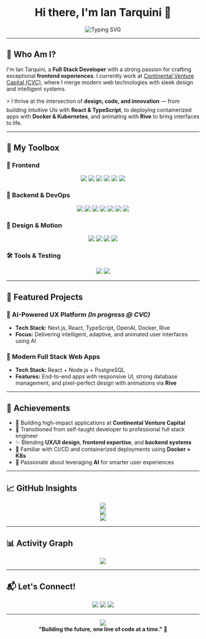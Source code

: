 <h1 align="center">Hi there, I'm Ian Tarquini 👋</h1>

<div align="center">
  <img src="https://readme-typing-svg.herokuapp.com?font=Fira+Code&size=22&duration=3000&pause=1000&color=2E8B57&center=true&vCenter=true&width=700&lines=🚀+Full+Stack+Developer+%7C+Frontend+Specialist;🎯+React+%26+TypeScript+Expert;🎨+UI%2FUX+Designer+%2B+Rive+Animator;🧠+AI-Enthusiast+%7C+Docker+%2B+K8s+Explorer" alt="Typing SVG" />
</div>

---

## 🧠 Who Am I?

I'm Ian Tarquini, a **Full Stack Developer** with a strong passion for crafting exceptional **frontend experiences**. I currently work at [Continental Venture Capital (CVC)](https://www.cvc.com), where I merge modern web technologies with sleek design and intelligent systems.

⚡ I thrive at the intersection of **design, code, and innovation** — from building intuitive UIs with **React & TypeScript**, to deploying containerized apps with **Docker & Kubernetes**, and animating with **Rive** to bring interfaces to life.

---

## 🧰 My Toolbox

### 🚀 Frontend
<div align="center">
  <img src="https://img.shields.io/badge/Next.js-000000?style=for-the-badge&logo=nextdotjs" />
  <img src="https://img.shields.io/badge/React-61DAFB?style=for-the-badge&logo=react&logoColor=black" />
  <img src="https://img.shields.io/badge/TypeScript-3178C6?style=for-the-badge&logo=typescript&logoColor=white" />
  <img src="https://img.shields.io/badge/TailwindCSS-06B6D4?style=for-the-badge&logo=tailwindcss" />
  <img src="https://img.shields.io/badge/Redux-764ABC?style=for-the-badge&logo=redux&logoColor=white" />
  <img src="https://img.shields.io/badge/Material_UI-007FFF?style=for-the-badge&logo=mui&logoColor=white" />
</div>

### 🧠 Backend & DevOps
<div align="center">
  <img src="https://img.shields.io/badge/Node.js-339933?style=for-the-badge&logo=nodedotjs&logoColor=white" />
  <img src="https://img.shields.io/badge/Express.js-000000?style=for-the-badge&logo=express&logoColor=white" />
  <img src="https://img.shields.io/badge/Python-3776AB?style=for-the-badge&logo=python&logoColor=white" />
  <img src="https://img.shields.io/badge/PostgreSQL-336791?style=for-the-badge&logo=postgresql&logoColor=white" />
  <img src="https://img.shields.io/badge/MongoDB-47A248?style=for-the-badge&logo=mongodb&logoColor=white" />
  <img src="https://img.shields.io/badge/Docker-2496ED?style=for-the-badge&logo=docker&logoColor=white" />
  <img src="https://img.shields.io/badge/Kubernetes-326CE5?style=for-the-badge&logo=kubernetes&logoColor=white" />
</div>

### 🎨 Design & Motion
<div align="center">
  <img src="https://img.shields.io/badge/Figma-F24E1E?style=for-the-badge&logo=figma&logoColor=white" />
  <img src="https://img.shields.io/badge/Rive-1E1E1E?style=for-the-badge&logo=rive&logoColor=white" />
  <img src="https://img.shields.io/badge/Photoshop-31A8FF?style=for-the-badge&logo=adobephotoshop&logoColor=white" />
  <img src="https://img.shields.io/badge/Premiere_Pro-9999FF?style=for-the-badge&logo=adobepremierepro&logoColor=white" />
</div>

### 🛠️ Tools & Testing
<div align="center">
  <img src="https://img.shields.io/badge/Git-F05032?style=for-the-badge&logo=git&logoColor=white" />
  <img src="https://img.shields.io/badge/Postman-FF6C37?style=for-the-badge&logo=postman&logoColor=white" />
</div>

---

## 🌟 Featured Projects

### 🤖 AI-Powered UX Platform *(In progress @ CVC)*
- **Tech Stack:** Next.js, React, TypeScript, OpenAI, Docker, Rive
- **Focus:** Delivering intelligent, adaptive, and animated user interfaces using AI

### 🎨 Modern Full Stack Web Apps
- **Tech Stack:** React + Node.js + PostgreSQL
- **Features:** End-to-end apps with responsive UI, strong database management, and pixel-perfect design with animations via **Rive**

---

## 🏅 Achievements

- 💼 Building high-impact applications at **Continental Venture Capital**
- 🔄 Transitioned from self-taught developer to professional full stack engineer
- ✨ Blending **UX/UI design**, **frontend expertise**, and **backend systems**
- 🚢 Familiar with CI/CD and containerized deployments using **Docker + K8s**
- 🧠 Passionate about leveraging **AI** for smarter user experiences

---

## 📈 GitHub Insights

<div align="center">
  <picture>
    <source 
      srcset="https://github-readme-stats.vercel.app/api?username=iantarquini&show_icons=true&theme=tokyonight&hide_border=true&include_all_commits=true&count_private=true&hide=issues"
      media="(prefers-color-scheme: dark)"
    />
    <source
      srcset="https://github-readme-stats.vercel.app/api?username=iantarquini&show_icons=true&theme=default&hide_border=true&include_all_commits=true&count_private=true&hide=issues"
      media="(prefers-color-scheme: light), (prefers-color-scheme: no-preference)"
    />
    <img src="https://github-readme-stats.vercel.app/api?username=iantarquini&show_icons=true&theme=tokyonight&hide_border=true&include_all_commits=true&count_private=true&hide=issues" />
  </picture>
</div>

<div align="center">
  <picture>
    <source 
      srcset="https://github-readme-streak-stats.herokuapp.com/?user=iantarquini&theme=tokyonight&hide_border=true"
      media="(prefers-color-scheme: dark)"
    />
    <source
      srcset="https://github-readme-streak-stats.herokuapp.com/?user=iantarquini&theme=default&hide_border=true"
      media="(prefers-color-scheme: light), (prefers-color-scheme: no-preference)"
    />
    <img src="https://github-readme-streak-stats.herokuapp.com/?user=iantarquini&theme=tokyonight&hide_border=true" />
  </picture>
</div>

<div align="center">
  <picture>
    <source 
      srcset="https://github-readme-stats.vercel.app/api/top-langs/?username=iantarquini&theme=tokyonight&hide_border=true&layout=compact&langs_count=8&hide=html,css"
      media="(prefers-color-scheme: dark)"
    />
    <source
      srcset="https://github-readme-stats.vercel.app/api/top-langs/?username=iantarquini&theme=default&hide_border=true&layout=compact&langs_count=8&hide=html,css"
      media="(prefers-color-scheme: light), (prefers-color-scheme: no-preference)"
    />
    <img src="https://github-readme-stats.vercel.app/api/top-langs/?username=iantarquini&theme=tokyonight&hide_border=true&layout=compact&langs_count=8&hide=html,css" />
  </picture>
</div>

---

## 📊 Activity Graph

<div align="center">
  <img src="https://github-readme-activity-graph.vercel.app/graph?username=iantarquini&theme=tokyo-night&hide_border=true&area=true" />
</div>

---

## 📬 Let's Connect!

<div align="center">
  <a href="https://www.linkedin.com/in/ian-tarquini-b83b72247/"><img src="https://img.shields.io/badge/LinkedIn-0077B5?style=for-the-badge&logo=linkedin&logoColor=white" /></a>
  <a href="mailto:iantarquini4@gmail.com"><img src="https://img.shields.io/badge/Gmail-D14836?style=for-the-badge&logo=gmail&logoColor=white" /></a>
  <a href="tel:+542615043000"><img src="https://img.shields.io/badge/WhatsApp-25D366?style=for-the-badge&logo=whatsapp&logoColor=white" /></a>
</div>

---

<div align="center">
  <img src="https://komarev.com/ghpvc/?username=iantarquini&label=Profile%20views&color=0e75b6&style=flat" />
  <br/>
  <b>"Building the future, one line of code at a time."</b> 🚀
</div>

